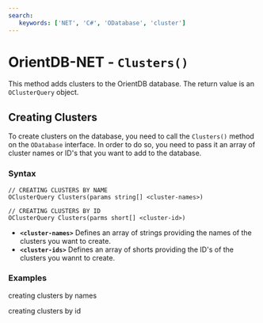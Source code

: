 ```yaml
---
search:
   keywords: ['NET', 'C#', 'ODatabase', 'cluster']
---
```


# OrientDB-NET - `Clusters()`

This method adds clusters to the OrientDB database.  The return value is an `OClusterQuery` object.

## Creating Clusters

To create clusters on the database, you need to call the `Clusters()` method on the `ODatabase` interface.  In order to do so, you need to pass it an array of cluster names or ID's that you want to add to the database.

### Syntax

```
// CREATING CLUSTERS BY NAME
OClusterQuery Clusters(params string[] <cluster-names>)

// CREATING CLUSTERS BY ID
OClusterQuery Clusters(parms short[] <cluster-id>)
```
- **`<cluster-names>`** Defines an array of strings providing the names of the clusters you want to create.
- **`<cluster-ids>`** Defines an array of shorts providing the ID's of the clusters you wannt to create.

### Examples

creating clusters by names

creating clusters by id
